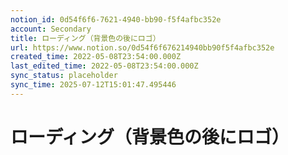 ```yaml
---
notion_id: 0d54f6f6-7621-4940-bb90-f5f4afbc352e
account: Secondary
title: ローディング（背景色の後にロゴ）
url: https://www.notion.so/0d54f6f676214940bb90f5f4afbc352e
created_time: 2022-05-08T23:54:00.000Z
last_edited_time: 2022-05-08T23:54:00.000Z
sync_status: placeholder
sync_time: 2025-07-12T15:01:47.495446
---
```

# ローディング（背景色の後にロゴ）
